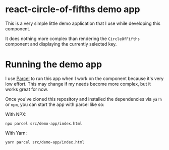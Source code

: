 # react-circle-of-fifths demo app

This is a very simple little demo application that I use while developing this component.

It does nothing more complex than rendering the `CircleOfFifths` component and displaying the currently selected key.

# Running the demo app

I use [Parcel](https://parceljs.org/) to run this app when I work on the component because it's very low effort. This may change if my needs become more complex, but it works great for now.

Once you've cloned this repository and installed the dependencies via `yarn` or `npm`, you can start the app with parcel like so:

With NPX:
```
npx parcel src/demo-app/index.html
```

With Yarn:
```
yarn parcel src/demo-app/index.html
```
